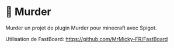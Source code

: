# 🔪 Murder

Murder un projet de plugin Murder pour minecraft avec Spigot.

Utilisation de FastBoard: https://github.com/MrMicky-FR/FastBoard
